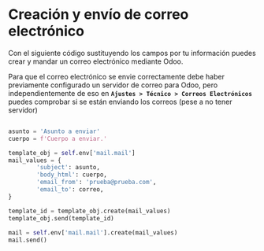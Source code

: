 # Creación y envío de correo electrónico

Con el siguiente código sustituyendo los campos por tu información puedes crear y mandar un correo electrónico mediante Odoo.

Para que el correo electrónico se envie correctamente debe haber previamente configurado un servidor de correo para Odoo, pero independientemente de eso en **`Ajustes > Técnico > Correos Electrónicos`** puedes comprobar si se están enviando los correos (pese a no tener servidor)

~~~Python

asunto = 'Asunto a enviar'
cuerpo = f'Cuerpo a enviar.'

template_obj = self.env['mail.mail']
mail_values = {
        'subject': asunto,
        'body_html': cuerpo,
        'email_from': 'prueba@prueba.com',
        'email_to': correo,
}

template_id = template_obj.create(mail_values)
template_obj.send(template_id)
            
mail = self.env['mail.mail'].create(mail_values)
mail.send()
